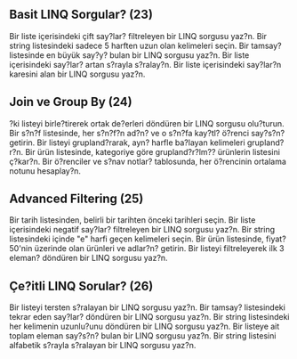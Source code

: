 ## Basit LINQ Sorgular? (23)
Bir liste içerisindeki çift say?lar? filtreleyen bir LINQ sorgusu yaz?n.
Bir string listesindeki sadece 5 harften uzun olan kelimeleri seçin.
Bir tamsay? listesinde en büyük say?y? bulan bir LINQ sorgusu yaz?n.
Bir liste içerisindeki say?lar? artan s?rayla s?ralay?n.
Bir liste içerisindeki say?lar?n karesini alan bir LINQ sorgusu yaz?n.
## Join ve Group By (24)
?ki listeyi birle?tirerek ortak de?erleri döndüren bir LINQ sorgusu olu?turun.
Bir s?n?f listesinde, her s?n?f?n ad?n? ve o s?n?fa kay?tl? ö?renci say?s?n? getirin.
Bir listeyi grupland?rarak, ayn? harfle ba?layan kelimeleri grupland?r?n.
Bir ürün listesinde, kategoriye göre grupland?r?lm?? ürünlerin listesini ç?kar?n.
Bir ö?renciler ve s?nav notlar? tablosunda, her ö?rencinin ortalama notunu hesaplay?n.
## Advanced Filtering (25)
Bir tarih listesinden, belirli bir tarihten önceki tarihleri seçin.
Bir liste içerisindeki negatif say?lar? filtreleyen bir LINQ sorgusu yaz?n.
Bir string listesindeki içinde "e" harfi geçen kelimeleri seçin.
Bir ürün listesinde, fiyat? 50'nin üzerinde olan ürünleri ve adlar?n? getirin.
Bir listeyi filtreleyerek ilk 3 eleman? döndüren bir LINQ sorgusu yaz?n.
## Çe?itli LINQ Sorular? (26)
Bir listeyi tersten s?ralayan bir LINQ sorgusu yaz?n.
Bir tamsay? listesindeki tekrar eden say?lar? döndüren bir LINQ sorgusu yaz?n.
Bir string listesindeki her kelimenin uzunlu?unu döndüren bir LINQ sorgusu yaz?n.
Bir listeye ait toplam eleman say?s?n? bulan bir LINQ sorgusu yaz?n.
Bir string listesini alfabetik s?rayla s?ralayan bir LINQ sorgusu yaz?n.
